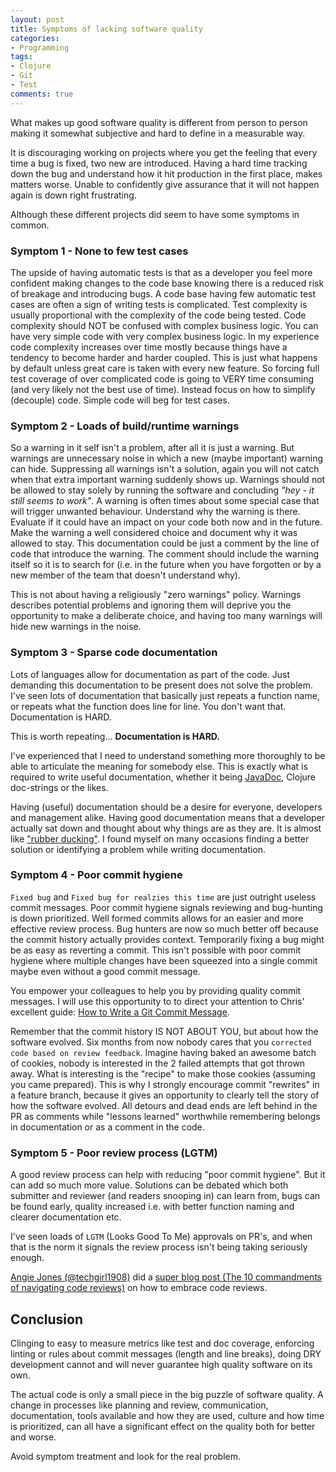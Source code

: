 ```yaml
---
layout: post
title: Symptoms of lacking software quality
categories:
- Programming
tags:
- Clojure
- Git
- Test
comments: true
---
```


What makes up good software quality is different from person to person making it
somewhat subjective and hard to define in a measurable way.

It is discouraging working on projects where you get the feeling that every time
a bug is fixed, two new are introduced. Having a hard time tracking down the bug
and understand how it hit production in the first place, makes matters worse.
Unable to confidently give assurance that it will not happen again is down right
frustrating.

Although these different projects did seem to have some symptoms in common.


### Symptom 1 - None to few test cases

The upside of having automatic tests is that as a developer you feel more
confident making changes to the code base knowing there is a reduced risk of
breakage and introducing bugs. A code base having few automatic test cases are
often a sign of writing tests is complicated. Test complexity is usually
proportional with the complexity of the code being tested. Code complexity
should NOT be confused with complex business logic. You can have very simple
code with very complex business logic. In my experience code complexity
increases over time mostly because things have a tendency to become harder and
harder coupled. This is just what happens by default unless great care is taken
with every new feature. So forcing full test coverage of over complicated code
is going to VERY time consuming (and very likely not the best use of time).
Instead focus on how to simplify (decouple) code. Simple code will beg for test
cases.


### Symptom 2 - Loads of build/runtime warnings

So a warning in it self isn't a problem, after all it is just a warning. But
warnings are unnecessary noise in which a new (maybe important) warning can
hide. Suppressing all warnings isn't a solution, again you will not catch when
that extra important warning suddenly shows up. Warnings should not be allowed
to stay solely by running the software and concluding *"hey - it still seems to
work"*. A warning is often times about some special case that will trigger
unwanted behaviour. Understand why the warning is there. Evaluate if it could
have an impact on your code both now and in the future. Make the warning a well
considered choice and document why it was allowed to stay. This documentation
could be just a comment by the line of code that introduce the warning. The
comment should include the warning itself so it is to search for (i.e. in the
future when you have forgotten or by a new member of the team that doesn't
understand why).

This is not about having a religiously "zero warnings" policy. Warnings
describes potential problems and ignoring them will deprive you the opportunity
to make a deliberate choice, and having too many warnings will hide new warnings
in the noise.


### Symptom 3 - Sparse code documentation

Lots of languages allow for documentation as part of the code. Just demanding
this documentation to be present does not solve the problem. I've seen lots of
documentation that basically just repeats a function name, or repeats what the
function does line for line. You don't want that. Documentation is HARD.

This is worth repeating... **Documentation is HARD.**
 
I've experienced that I need to understand something more thoroughly to be able
to articulate the meaning for somebody else. This is exactly what is required to
write useful documentation, whether it being [JavaDoc][1], Clojure
doc-strings or the likes.

Having (useful) documentation should be a desire for everyone, developers and
management alike. Having good documentation means that a developer actually sat
down and thought about why things are as they are. It is almost like ["rubber
ducking"][2]. I found myself on many occasions finding a better solution or
identifying a problem while writing documentation.

[1]: https://en.wikipedia.org/wiki/Javadoc
[2]: https://en.wikipedia.org/wiki/Rubber_duck_debugging


### Symptom 4 - Poor commit hygiene

`Fixed bug` and `Fixed bug for realzies this time` are just outright useless
commit messages. Poor commit hygiene signals reviewing and bug-hunting is down
prioritized. Well formed commits allows for an easier and more effective review
process. Bug hunters are now so much better off because the commit history
actually provides context. Temporarily fixing a bug might be as easy as
reverting a commit. This isn't possible with poor commit hygiene where multiple
changes have been squeezed into a single commit maybe even without a good commit
message.

You empower your colleagues to help you by providing quality commit messages. I
will use this opportunity to to direct your attention to Chris' excellent guide:
[How to Write a Git Commit Message][3].

Remember that the commit history IS NOT ABOUT YOU, but about how the software
evolved. Six months from now nobody cares that you `corrected code based on
review feedback`. Imagine having baked an awesome batch of cookies, nobody is
interested in the 2 failed attempts that got thrown away. What is interesting is
the "recipe" to make those cookies (assuming you came prepared). This is why I
strongly encourage commit "rewrites" in a feature branch, because it gives an
opportunity to clearly tell the story of how the software evolved. All detours
and dead ends are left behind in the PR as comments while "lessons learned"
worthwhile remembering belongs in documentation or as a comment in the code.

[3]: https://chris.beams.io/posts/git-commit/


### Symptom 5 - Poor review process (LGTM)

A good review process can help with reducing "poor commit hygiene". But it can
add so much more value. Solutions can be debated which both submitter and
reviewer (and readers snooping in) can learn from, bugs can be found early,
quality increased i.e. with better function naming and clearer documentation
etc.

I've seen loads of `LGTM` (Looks Good To Me) approvals on PR's, and when that is
the norm it signals the review process isn't being taking seriously enough.

[Angie Jones (@techgirl1908)][4] did a [super blog post (The 10 commandments of
navigating code reviews)][5] on how to embrace code reviews.

[4]: https://twitter.com/techgirl1908
[5]: https://techbeacon.com/app-dev-testing/10-commandments-navigating-code-reviews


## Conclusion

Clinging to easy to measure metrics like test and doc coverage, enforcing
linting or rules about commit messages (length and line breaks), doing DRY
development cannot and will never guarantee high quality software on its own.

The actual code is only a small piece in the big puzzle of software quality. A
change in processes like planning and review, communication, documentation,
tools available and how they are used, culture and how time is prioritized, can
all have a significant effect on the quality both for better and worse. 

Avoid symptom treatment and look for the real problem.
